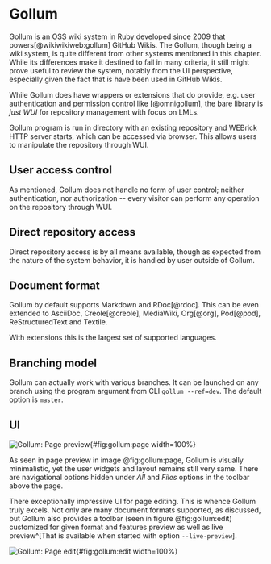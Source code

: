 # Gollum

Gollum is an OSS wiki system in Ruby developed since 2009 that powers[@wikiwikiweb:gollum] GitHub Wikis.
The Gollum, though being a wiki system, is quite different from other systems mentioned in this chapter.
While its differences make it destined to fail in many criteria, it still might prove useful to review the system, notably from the UI perspective, especially given the fact that is have been used in GitHub Wikis.

While Gollum does have wrappers or extensions that do provide, e.g. user authentication and permission control like [@omnigollum], the bare library is _just WUI_ for repository management with focus on LMLs.

Gollum program is run in directory with an existing repository and WEBrick HTTP server starts, which can be accessed via browser.
This allows users to manipulate the repository through WUI.

## User access control

As mentioned, Gollum does not handle no form of user control; neither authentication, nor authorization -- every visitor can perform any operation on the repository through WUI.

## Direct repository access

Direct repository access is by all means available, though as expected from the nature of the system behavior, it is handled by user outside of Gollum.

## Document format

Gollum by default supports Markdown and RDoc[@rdoc].
This can be even extended to AsciiDoc, Creole[@creole], MediaWiki, Org[@org], Pod[@pod], ReStructuredText and Textile.

With extensions this is the largest set of supported languages.

## Branching model

Gollum can actually work with various branches.
It can be launched on any branch using the program argument from CLI `gollum --ref=dev`.
The default option is `master`.

## UI

![Gollum: Page preview](./src/assets/images/gollum-page){#fig:gollum:page width=100%}

As seen in page preview in image @fig:gollum:page, Gollum is visually minimalistic, yet the user widgets and layout remains still very same.
There are navigational options hidden under _All_ and _Files_ options in the toolbar above the page.

There exceptionally impressive UI for page editing.
This is whence Gollum truly excels.
Not only are many document formats supported, as discussed, but Gollum also provides a toolbar (seen in figure @fig:gollum:edit) customized for given format and features preview as well as live preview^[That is available when started with option `--live-preview`].

![Gollum: Page edit](./src/assets/images/gollum-edit){#fig:gollum:edit width=100%}
